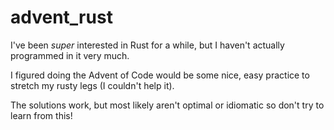 # advent_rust
I've been *super* interested in Rust for a while, but I haven't actually programmed in it very much.

I figured doing the Advent of Code would be some nice, easy practice to stretch my rusty legs (I couldn't help it).

The solutions work, but most likely aren't optimal or idiomatic so don't try to learn from this!
